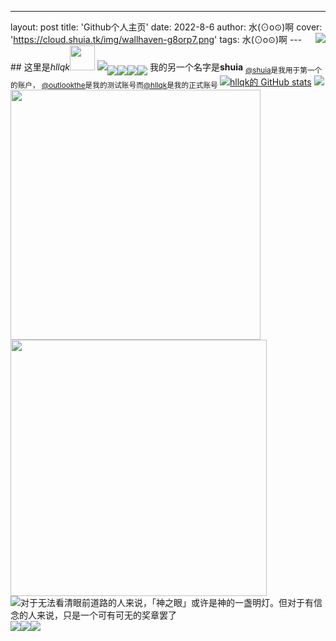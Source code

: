 ---
layout: post
title: 'Github个人主页'
date: 2022-8-6
author: 水(⊙o⊙)啊
cover: 'https://cloud.shuia.tk/img/wallhaven-g8orp7.png'
tags: 水(⊙o⊙)啊
--- <img align="right" src="https://cloud.shuia.tk/img/d5fb4437-3438-4bbe-af0e-62ba3e57ea37.png" /> ## 这里是*hllqk*<img style="height:40px;width:40px;" src="https://cdn.shuia.tk/assets/img/logo.jpg" /> <img src="https://visitor-badge.glitch.me/badge?page_id=hllqk" /><img align="middle" src="https://hb.shuia.tk/?text=%E6%98%AF%E5%AD%A6%E7%94%9F%EF%BC%81%E7%9D%BE%E8%B4%B5%E7%9A%84%E7%B4%AB%E8%89%B2%EF%BC%81&img=https://i.imgur.com/QncNJJ1.png&bgcolor1=a371f7&bgcolor2=8957e5" /><img align="middle" src="https://hb.shuia.tk/?text=♂&bgcolor1=b100ffd9&img=https://i.imgur.com/dGqcpPU.jpg" /><img align="middle" src="https://hb.shuia.tk/?text=VSCode&bgcolor1=24aff2&bgcolor2=0075b8&img=https://i.imgur.com/XksHKIV.jpg" /><img align="middle" src="https://hb.shuia.tk/?text=JavaScript&bgcolor1=f7df37&bgcolor2=f7df37&color=333&img=https://i.imgur.com/de9PXVn.jpg" /> 我的另一个名字是**shuia** <sub>[@shuia](https://github.com/androidhtml)是我用于第一个的账户， [@outlookthe](https://github.com/outlookthe)是我的测试账号而[@hllqk](https://github.com/hllqk)是我的正式账号 </sub> [![hllqk的 GitHub stats](https://github-readme-stats.vercel.app/api?username=hllqk)](https://github.com/anuraghazra/github-readme-stats)
 ![](https://stats.justsong.cn/api/bilibili/?id=227561303) <img src="https://cloud.shuia.tk/img/555.png" width="400px" /> <img src="https://github-readme-stats.vercel.app/api/top-langs/?username=hllqk&layout=compact&hide_border=true&langs_count=10" width="410px" /> ![对于无法看清眼前道路的人来说，「神之眼」或许是神的一盏明灯。但对于有信念的人来说，只是一个可有可无的奖章罢了](https://genshin-card.getloli.com/9/257461679.png)[<img align="middle" src="https://hb.shuia.tk/?text=个人主页&img=https://cloud.shuia.tk/img/FDT9Yeg.jpeg" />](https://cdn.shuia.tk/)[<img align="middle" src="https://hb.shuia.tk/?text=我的博客" />](http://www.shui.tk/)[<img align="middle" src="https://hb.shuia.tk/?text=联系我啊&img=https://cloud.shuia.tk/img/1FwssQY.jpeg" />](mailto:hllqk@outlook.com)